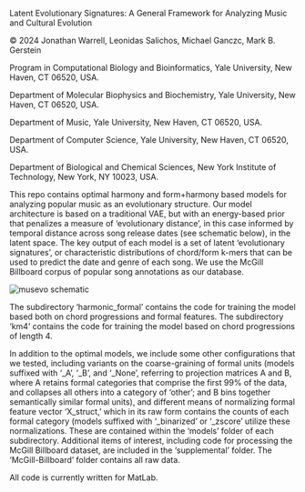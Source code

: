 Latent Evolutionary Signatures: A General Framework for Analyzing Music and Cultural Evolution

© 2024 Jonathan Warrell, Leonidas Salichos, Michael Ganczc, Mark B. Gerstein

Program in Computational Biology and Bioinformatics, Yale University, New Haven, CT 06520, USA. 

Department of Molecular Biophysics and Biochemistry, Yale University, New Haven, CT 06520, USA. 

Department of Music, Yale University, New Haven, CT 06520, USA. 

Department of Computer Science, Yale University, New Haven, CT 06520, USA.

Department of Biological and Chemical Sciences, New York Institute of Technology, New York, NY 10023, USA.


This repo contains optimal harmony and form+harmony based models for analyzing popular music as an evolutionary structure. Our model architecture is based on a traditional VAE, but with an energy-based prior that penalizes a measure of ‘evolutionary distance’, in this case informed by temporal distance across song release dates (see schematic below), in the latent space. The key output of each model is a set of latent ‘evolutionary signatures’, or characteristic distributions of chord/form k-mers that can be used to predict the date and genre of each song. We use the McGill Billboard corpus of popular song annotations as our database.

![musevo schematic](https://github.com/gersteinlab/Musevo/assets/98661752/a50e38f1-1ed3-4436-81fc-153ac2c63330)

The subdirectory ‘harmonic_formal’ contains the code for training the model based both on chord progressions and formal features. The subdirectory ‘km4’ contains the code for training the model based on chord progressions of length 4.

In addition to the optimal models, we include some other configurations that we tested, including variants on the coarse-graining of formal units (models suffixed with ‘_A’, ‘_B’, and ‘_None’, referring to projection matrices A and B, where A retains formal categories that comprise the first 99% of the data, and collapses all others into a category of ‘other’; and B bins together semantically similar formal units), and different means of normalizing formal feature vector ‘X_struct,’ which in its raw form contains the counts of each formal category (models suffixed with ‘_binarized’ or ‘_zscore’ utilize these normalizations. These are contained within the ‘models’ folder of each subdirectory. Additional items of interest, including code for processing the McGill Billboard dataset, are included in the ‘supplemental’ folder. The ‘McGill-Billboard’ folder contains all raw data.

All code is currently written for MatLab.

